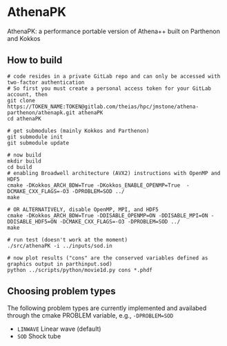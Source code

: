 # AthenaPK

AthenaPK: a performance portable version of Athena++ built on Parthenon and Kokkos

## How to build

    # code resides in a private GitLab repo and can only be accessed with two-factor authentication
    # So first you must create a personal access token for your GitLab account, then
    git clone https://TOKEN_NAME:TOKEN@gitlab.com/theias/hpc/jmstone/athena-parthenon/athenapk.git athenaPK
    cd athenaPK

    # get submodules (mainly Kokkos and Parthenon)
    git submodule init
    git submodule update

    # now build
    mkdir build
    cd build
    # enabling Broadwell architecture (AVX2) instructions with OpenMP and HDF5
    cmake -DKokkos_ARCH_BDW=True -DKokkos_ENABLE_OPENMP=True  -DCMAKE_CXX_FLAGS=-O3 -DPROBLEM=SOD ../
    make

    # OR ALTERNATIVELY, disable OpenMP, MPI, and HDF5
    cmake -DKokkos_ARCH_BDW=True -DDISABLE_OPENMP=ON -DDISABLE_MPI=ON -DDISABLE_HDF5=ON -DCMAKE_CXX_FLAGS=-O3 -DPROBLEM=SOD ../
    make

    # run test (doesn't work at the moment)
    ./src/athenaPK -i ../inputs/sod.in

    # now plot results ("cons" are the conserved variables defined as graphics output in parthinput.sod)
    python ../scripts/python/movie1d.py cons *.phdf

## Choosing problem types

The following problem types are currently implemented and availabed through the cmake PROBLEM variable, e.g., `-DPROBLEM=SOD`

- `LINWAVE`     Linear wave (default)
- `SOD`         Shock tube


